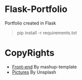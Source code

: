 
# Flask-Portfolio
Portfolio created in Flask 
> pip install -r requirements.txt





# CopyRights
- [Front-end](http://www.mashup-template.com/preview.html?template=univers) By mashup-template
- [Pictures](https://unsplash.com/) By Unsplash
